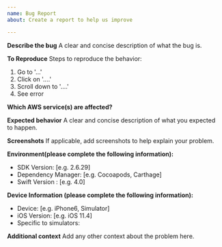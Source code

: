 ```yaml
---
name: Bug Report
about: Create a report to help us improve

---
```


**Describe the bug**
A clear and concise description of what the bug is.

**To Reproduce**
Steps to reproduce the behavior:
1. Go to '...'
2. Click on '....'
3. Scroll down to '....'
4. See error

**Which AWS service(s) are affected?**

**Expected behavior**
A clear and concise description of what you expected to happen.

**Screenshots**
If applicable, add screenshots to help explain your problem.

**Environment(please complete the following information):**
 - SDK Version: [e.g. 2.6.29]
 - Dependency Manager: [e.g. Cocoapods, Carthage]
 - Swift Version : [e.g. 4.0]

**Device Information (please complete the following information):**
 - Device: [e.g. iPhone6, Simulator]
 - iOS Version: [e.g. iOS 11.4]
 - Specific to simulators:

**Additional context**
Add any other context about the problem here.
